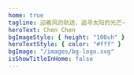 ```yaml
---
home: true
tagline: 迎着风的轨迹，追寻太阳的光芒~
heroText: Chen Chen
bgImageStyle: { height: "100vh" }
heroTextStyle: { color: "#fff" }
bgImage: "/images/bg-logo.svg"
isShowTitleInHome: false
---
```


<Font/>